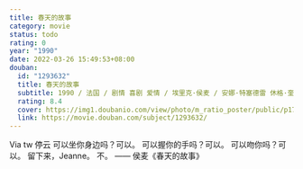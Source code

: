 ```yaml
---
title: 春天的故事
category: movie
status: todo
rating: 0
year: "1990"
date: 2022-03-26 15:49:53+08:00
douban:
  id: "1293632"
  title: 春天的故事
  subtitle: 1990 / 法国 / 剧情 喜剧 爱情 / 埃里克·侯麦 / 安娜·特塞德雷 休格·奎斯特
  rating: 8.4
  cover: https://img1.doubanio.com/view/photo/m_ratio_poster/public/p1715325088.jpg
  link: https://movie.douban.com/subject/1293632/
---
```


Via tw 停云 可以坐你身边吗？可以。
可以握你的手吗？可以。
可以吻你吗？可以。
留下来，Jeanne。  不。
—— 侯麦《春天的故事》
